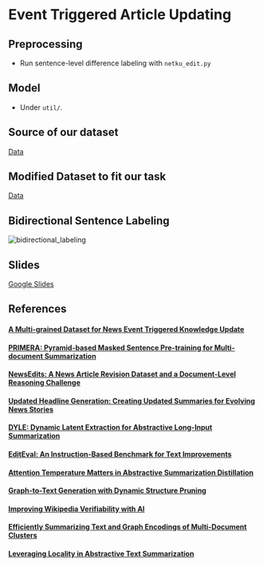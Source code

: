# Event Triggered Article Updating

## Preprocessing 
- Run sentence-level difference labeling with `netku_edit.py`

## Model
- Under `util/`.

## Source of our dataset
[Data](https://github.com/hhhuang/NetKu)

## Modified Dataset to fit our task
[Data](https://drive.google.com/drive/folders/1fMz10Dts2pxFp0Hz_-EVYoBJEEZERGsL?usp=sharing)

## Bidirectional Sentence Labeling
![bidirectional_labeling](https://raw.githubusercontent.com/theQuert/NetKu_Processing/main/bi_labeling.png)

## Slides
[Google Slides](https://docs.google.com/presentation/d/1Wku83ckWwYP26hAqMmsWmURScCrNR5B7aWaKZAYEspg/edit?usp=sharing)

## References
#### [A Multi-grained Dataset for News Event Triggered Knowledge Update](https://dl.acm.org/doi/10.1145/3511808.3557537)
#### [PRIMERA: Pyramid-based Masked Sentence Pre-training for Multi-document Summarization](https://github.com/allenai/PRIMER)
#### [NewsEdits: A News Article Revision Dataset and a Document-Level Reasoning Challenge](https://github.com/isi-nlp/NewsEdits)
#### [Updated Headline Generation: Creating Updated Summaries for Evolving News Stories](https://aclanthology.org/2022.acl-long.446)
#### [DYLE: Dynamic Latent Extraction for Abstractive Long-Input Summarization](https://ui.adsabs.harvard.edu/abs/2021arXiv211008168M)
#### [EditEval: An Instruction-Based Benchmark for Text Improvements](https://ui.adsabs.harvard.edu/abs/2022arXiv220913331D)
#### [Attention Temperature Matters in Abstractive Summarization Distillation](https://ui.adsabs.harvard.edu/abs/2021arXiv210603441Z)
#### [Graph-to-Text Generation with Dynamic Structure Pruning](https://ui.adsabs.harvard.edu/abs/2022arXiv220907258L)
#### [Improving Wikipedia Verifiability with AI](https://ui.adsabs.harvard.edu/abs/2022arXiv220706220P)
#### [Efficiently Summarizing Text and Graph Encodings of Multi-Document Clusters](https://aclanthology.org/2021.naacl-main.380)
#### [Leveraging Locality in Abstractive Text Summarization](https://ui.adsabs.harvard.edu/abs/2022arXiv220512476L)
